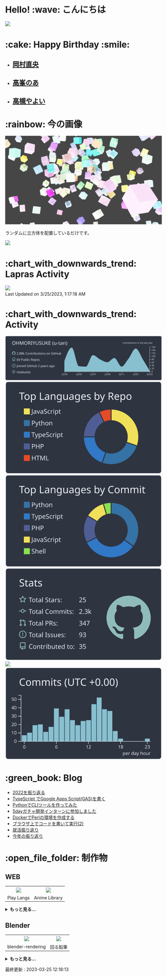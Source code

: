# Hello! \:wave: こんにちは

![](https://count.getloli.com/get/@u-tan?theme=rule34)

# \:cake: Happy Birthday \:smile:

<!--imats-birthday-->

<ul><li><h2><a href=https://www.google.com/search?q=岡村直央&tbm=isch&oq=岡村直央&sclient=img>岡村直央</a></h2></li><li><h2><a href=https://www.google.com/search?q=高峯のあ&tbm=isch&oq=高峯のあ&sclient=img>高峯のあ</a></h2></li><li><h2><a href=https://www.google.com/search?q=高槻やよい&tbm=isch&oq=高槻やよい&sclient=img>高槻やよい</a></h2></li></ul><!--2023-03-25 15:13:45-->

<!--imats-birthday-->

# \:rainbow: 今の画像

![画像](./img/anim0000.png)

ランダムに立方体を配置しているだけです。

![](https://spotify-recently-played-readme.vercel.app/api?user=tfp7yh33kb9vwmokerox7ax0l&count=5&width=500)

# \:chart_with_downwards_trend: Lapras Activity

<!--START_SECTION:lapras-card-->
<a href="https://lapras.com/public/KJDZ8ZH" target="_blank" rel="noopener noreferrer"><img src="https://lapras-card-generator.vercel.app/api/svg?e=3.58&b=3.43&i=3.47&b1=%23020E27&b2=%230E5593&i1=%23030E21&i2=%231688BF&l=ja" width="400" ></a>  
Last Updated on 3/25/2023, 1:17:18 AM
<!--END_SECTION:lapras-card-->

# \:chart_with_downwards_trend: Activity

[![](https://raw.githubusercontent.com/OHMORIYUSUKE/OHMORIYUSUKE/main/profile-summary-card-output/nord_dark/0-profile-details.svg)](https://github.com/vn7n24fzkq/github-profile-summary-cards)
[![](https://raw.githubusercontent.com/OHMORIYUSUKE/OHMORIYUSUKE/main/profile-summary-card-output/nord_dark/1-repos-per-language.svg)](https://github.com/vn7n24fzkq/github-profile-summary-cards) [![](https://raw.githubusercontent.com/OHMORIYUSUKE/OHMORIYUSUKE/main/profile-summary-card-output/nord_dark/2-most-commit-language.svg)](https://github.com/vn7n24fzkq/github-profile-summary-cards)
[![](https://raw.githubusercontent.com/OHMORIYUSUKE/OHMORIYUSUKE/main/profile-summary-card-output/nord_dark/3-stats.svg)](https://github.com/vn7n24fzkq/github-profile-summary-cards) [![](./4-productive-time.svg)](https://github.com/vn7n24fzkq/github-profile-summary-cards)[![](https://raw.githubusercontent.com/OHMORIYUSUKE/OHMORIYUSUKE/main/profile-summary-card-output/nord_dark/4-productive-time.svg)](https://github.com/vn7n24fzkq/github-profile-summary-cards)

# \:green_book: Blog

<!-- BLOG-POST-LIST:START -->
- [2022を振り返る](https://zenn.dev/u_tan/articles/a7ecd9767cc251)
- [TypeScript でGoogle Apps Script&lpar;GAS&rpar;を書く](https://zenn.dev/u_tan/articles/c813e6f8255296)
- [PythonでCLIツールを作ってみた](https://zenn.dev/u_tan/articles/dca8c4539b4e13)
- [5dayガチャ開発インターンに参加しました](https://zenn.dev/u_tan/articles/8c04a33586f7e6)
- [DockerでPerlの環境を作成する](https://zenn.dev/u_tan/articles/a270b1321a6ea2)
- [ブラウザ上でコードを書いて実行&lpar;2&rpar;](https://zenn.dev/u_tan/articles/775af6ee0e9e77)
- [就活振り返り](https://zenn.dev/u_tan/articles/bd72f3719329ab)
- [今年の振り返り](https://zenn.dev/u_tan/articles/8d6dcac659a564)
<!-- BLOG-POST-LIST:END -->

# \:open_file_folder: 制作物

## WEB

<!--works-Web-->

<table><tr><th><a href=https://github.com/OHMORIYUSUKE/play-langs><img src=https://images.microcms-assets.io/assets/440b9bbd003d40c49f24485329b6243b/4c2328f057c74447a482791b435fe0db/%E7%84%A1%E9%A1%8C.png></a></th><th><a href=https://animes-library.netlify.app/><img src=https://images.microcms-assets.io/assets/440b9bbd003d40c49f24485329b6243b/a305c5de4d9d41ebbaa5e0b19c7b4c54/%E7%84%A1%E9%A1%8C%20(5).png></a></th></tr><tr><td>Play Langs</td><td>Anime Library</td></tr></table><details><summary><b>もっと見る...</b></summary><table><tr><th><a href=https://github.com/OHMORIYUSUKE/KemonoFriend-LineBot><img src=https://images.microcms-assets.io/assets/440b9bbd003d40c49f24485329b6243b/c295bc2c4667411c8edcfb87bd25b986/Screenshot_20210719-055222_LINE.jpg></a></th><th><a href=https://yours-tube.netlify.app/><img src=https://images.microcms-assets.io/assets/440b9bbd003d40c49f24485329b6243b/4a406cc935e344c58527fc52cc9a1f77/youtubeapp.png></a></th></tr><tr><td>サーバルBOT</td><td>YouTubeもどき</td></tr><tr><th><a href=https://share.streamlit.io/ohmoriyusuke/trimming-opencv-streamlit/main.py><img src=https://images.microcms-assets.io/assets/440b9bbd003d40c49f24485329b6243b/5d38c1e3a4c446bc925639bff53882bb/opencv.png></a></th><th><a href=https://nicotube.netlify.app/><img src=https://images.microcms-assets.io/assets/440b9bbd003d40c49f24485329b6243b/5ef6013fe6854822b5f152910fcf2580/niconicoapp.png></a></th></tr><tr><td>顔認識トリミングアプリ</td><td>niconico動画もどき</td></tr><tr><th><a href=http://utan.php.xdomain.jp/blog/><img src=https://images.microcms-assets.io/assets/440b9bbd003d40c49f24485329b6243b/d32889804f1f4eca8d87606426a083bb/1.png></a></th><th><a href=http://utan.php.xdomain.jp/animeapi/react/><img src=https://images.microcms-assets.io/assets/440b9bbd003d40c49f24485329b6243b/185d3ecb0995455dbc753a6b5e389fbb/animeapiReact.png></a></th></tr><tr><td>自作ブログサイト(PHP)</td><td>アニメで振り返ろう</td></tr><tr><th><a href=https://portfolio-puce-beta.vercel.app><img src=https://images.microcms-assets.io/assets/440b9bbd003d40c49f24485329b6243b/7257fc69060843018665dc21d5cee924/2.png></a></th><th><a href=https://share.streamlit.io/ohmoriyusuke/numberjudge_streamlit/main.py><img src=https://images.microcms-assets.io/assets/440b9bbd003d40c49f24485329b6243b/c6fe0913d4904dbeb1add037c433a8de/number_judge.png></a></th></tr><tr><td>本ポートフォリオサイト</td><td>数字判定アプリ</td></tr><tr><th><a href=http://utan.php.xdomain.jp><img src=https://images.microcms-assets.io/assets/440b9bbd003d40c49f24485329b6243b/2fcf9abddd6f4d81a9c420ddddd9eab4/portfolio.png></a></th><th><a href=https://ohmoriyusuke.github.io/sinnkeisuizyaku/><img src=https://images.microcms-assets.io/assets/440b9bbd003d40c49f24485329b6243b/8fd84640e3034eb1b587e803558fa543/sinnkei.png></a></th></tr><tr><td>旧ポートフォリオサイト</td><td>神経衰弱</td></tr><tr><th><a href=https://ohmoriyusuke.github.io/nazonazo/><img src=https://images.microcms-assets.io/assets/440b9bbd003d40c49f24485329b6243b/0ba99f1b7c3341ca99091125dc831fc6/nazonazo.png></a></th><th><a href=http://utan.html.xdomain.jp/portfolio-react/><img src=https://images.microcms-assets.io/assets/440b9bbd003d40c49f24485329b6243b/83b192dcf9ca44ed9d68385fbc537a0b/reactPortfolio.png></a></th></tr><tr><td>なぞなぞゲーム</td><td>React ポートフォリオサイト</td></tr><tr><th><a href=https://script.google.com/macros/s/AKfycbyvAjqS_1QXEkxeIvZmsg7jfISeN0zHxx3_SqUrtrdDGooZ8cWA/exec#item-2><img src=https://images.microcms-assets.io/assets/440b9bbd003d40c49f24485329b6243b/91b56a179e4c413a8c34ce834cb41baf/GAS.png></a></th><th><a href=https://react-tutorial-745ce.web.app/><img src=https://images.microcms-assets.io/assets/440b9bbd003d40c49f24485329b6243b/2f8fcf17a0e84922837a3582aa29a72e/react.png></a></th></tr><tr><td>千歳市 今週のおすすめ飲食店</td><td>Cute Dog Images</td></tr><tr><th><a href=https://www.youtube.com/watch?v=lORBuu9vzmU><img src=https://images.microcms-assets.io/assets/440b9bbd003d40c49f24485329b6243b/813cc8d0e32a41a0a0022d42f98da85d/PHP_hitokoto.png></a></th><th><a href=http://utan.php.xdomain.jp/lovelivedatabase/react/><img src=https://images.microcms-assets.io/assets/440b9bbd003d40c49f24485329b6243b/fc7d5bfa4865445a8d34b02a90e950cb/loveliveapi.png></a></th></tr><tr><td>ひとこと掲示板</td><td>ラブライブライブラリ</td></tr></table></details>

<!--works-Web-->

## Blender

<!--works-Blender-->

<table><tr><th><a href=https://github.com/OHMORIYUSUKE/blender-rendering><img src=https://images.microcms-assets.io/assets/440b9bbd003d40c49f24485329b6243b/aad97b32b9c04657a4304e77ba599a06/%E7%84%A1%E9%A1%8C.png></a></th><th><a href=https://www.youtube.com/watch?v=eErDw8c0jqs><img src=https://images.microcms-assets.io/assets/440b9bbd003d40c49f24485329b6243b/490a1dd21b5e4e248f6b75f2b48f72d6/B-10.jpg></a></th></tr><tr><td>blender-rendering</td><td>回る鉛筆</td></tr></table><details><summary><b>もっと見る...</b></summary><table><tr><th><a href=https://www.youtube.com/watch?v=ZVnRFE259mE><img src=https://images.microcms-assets.io/assets/440b9bbd003d40c49f24485329b6243b/0f12e534f952403db864bb1ce2cdd937/B-4.jpg></a></th><th><a href=https://www.youtube.com/watch?v=vg5-AqyFkJI><img src=https://images.microcms-assets.io/assets/440b9bbd003d40c49f24485329b6243b/4ce71a26322d44e59559ce3a6fecb8e8/B-5.jpg></a></th></tr><tr><td>アイドル</td><td>おばけ</td></tr><tr><th><a href=https://www.youtube.com/watch?v=q1ZI4Eyx-8U><img src=https://images.microcms-assets.io/assets/440b9bbd003d40c49f24485329b6243b/08f0f631e64c4a96949c0baa73ec008b/B-7.jpg></a></th><th><a href=https://www.youtube.com/watch?v=wfmFSgXmY3Y><img src=https://images.microcms-assets.io/assets/440b9bbd003d40c49f24485329b6243b/4a5a9c8145b24e70aade1a343abbc447/B-6.jpg></a></th></tr><tr><td>積み木の汽車</td><td>洞窟探索</td></tr><tr><th><a href=https://www.youtube.com/watch?v=Nrx_qj47SY8><img src=https://images.microcms-assets.io/assets/440b9bbd003d40c49f24485329b6243b/172315baeec74684b99e0e3284481212/B-19.jpg></a></th><th><a href=https://www.youtube.com/watch?v=7CINX7AiHhU><img src=https://images.microcms-assets.io/assets/440b9bbd003d40c49f24485329b6243b/b3e474740221435890d94496c3032222/B-8.jpg></a></th></tr><tr><td>コーヒーカップ</td><td>宇宙</td></tr><tr><th><a href=https://www.youtube.com/watch?v=0XiMf7iatxI><img src=https://images.microcms-assets.io/assets/440b9bbd003d40c49f24485329b6243b/26863c3b4bca4d4a96833b812f85839a/B-20.jpg></a></th><th><a href=http://utan.php.xdomain.jp/images/blender-png/B-12.png><img src=https://images.microcms-assets.io/assets/440b9bbd003d40c49f24485329b6243b/1094dc4e93c040b3b5082496e99bbbea/B-12.png></a></th></tr><tr><td>カーテンと風</td><td>ドーナツ</td></tr><tr><th><a href=https://www.youtube.com/watch?v=kNs44YHbatg&feature=youtu.be><img src=https://images.microcms-assets.io/assets/440b9bbd003d40c49f24485329b6243b/3e1effc757db4c698523ae9569895313/B-1.jpg></a></th><th><a href=https://www.youtube.com/watch?v=RxTdxMVuMyc><img src=https://images.microcms-assets.io/assets/440b9bbd003d40c49f24485329b6243b/fdd706526f07412d9e3e89256aa284b4/B-3.jpg></a></th></tr><tr><td>ネコ型ロボット</td><td>ちびロボ</td></tr></table></details>

<!--works-Blender-->

<!--works-GetDtataTime-->

最終更新 : 2023-03-25 12:18:13

<!--works-GetDtataTime-->
